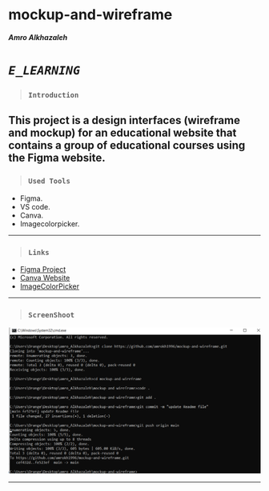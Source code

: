 # mockup-and-wireframe
##### Amro Alkhazaleh
# *`E_LEARNING`* 


> ### `Introduction`
This project is a design interfaces (wireframe and mockup) for an educational 
website that contains a group of educational courses 
using the Figma website.
---
> ### `Used Tools`

+ Figma.
+ VS code.
+ Canva.
+ Imagecolorpicker.

---
> ### `Links`


+ [Figma Project](https://www.figma.com/file/hJ4H2WbQbKzUW1HJIg9Iz1/amro-alkhazaleh-Task-2?node-id=0%3A1&t=p7Byd6Uq3Ke3ckJV-0)
+ [Canva Website](https://www.canva.com/)
+ [ImageColorPicker](https://imagecolorpicker.com/)

---

> ### `ScreenShoot`

![alt text](cmdScreen.png)

---